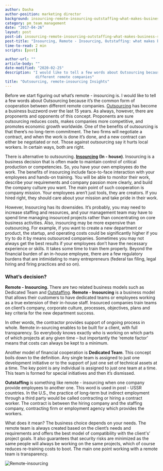 ```yaml
---
author: Dasha
author-position: marketing director
background: insourcing-remote-insourcing-outstaffing-what-makes-business-sense-back
category: pm_team_management
date: "2017-04-26"
layout: post
post-id: insourcing-remote-insourcing-outstaffing-what-makes-business-sense
post-title: "Insourcing, Remote - Insourcing, Outstaffing: what makes business sense"
time-to-read: 2 min
scripts: [post]

author-url: ""
article-body: ""
date-modified: "2020-02-25"
description: "I would like to tell a few words about Outsourcing because it’s the common form of cooperation between
              different remote companies"
title: "Outsourcing, remote-insourcing Insights"
---
```


Before we start figuring out what’s remote - insourcing is. I would like to tell a few words about Outsourcing because it’s the common form of cooperation between different remote companies.  [Outsourcing](https://en.wikipedia.org/wiki/Outsourcing) has become a business buzzword over the last 15 years. As always, however, there are proponents and opponents of this concept. Proponents are sure outsourcing reduces costs, makes companies more competitive, and promotes economic growth worldwide.  One of the benefits of outsourcing is that there’s no long-term commitment. The two firms will negotiate a contract, and when the work is done it’s done, and a new contract can either be negotiated or not. Those against outsourcing say it hurts local workers. In certain ways, both are right.  

There is alternative to outsourcing. **[Insourcing](https://en.wikipedia.org/wiki/Insourcing) (In - house)**. Insourcing is a business decision that is often made to maintain control of critical production or competencies. So, you have your own employees do the work. The benefits of insourcing include face-to-face interaction with your employees and hands-on training. You will be able to monitor their work, describe your requirements and company passion more clearly, and build the company culture you want. The main point of such cooperation is company mission. Your employees aren’t just tools, they are creators. If you hired right, they should care about your mission and take pride in their work. 

However, Insourcing has its downsides. It’s probably, you may need to increase staffing and resources, and your management team may have to spend time managing insourced projects rather than concentrating on core business activities. Also,  insourcing may be more expensive than outsourcing. For example, if you want to create a new department or product, the startup, and operating costs could be significantly higher if you try to do it by means outsourced companies. Sometimes you may not always get the best results if your employees don’t have the necessary experience or skills. It takes some time to train them properly. Beyond the financial burden of an in-house employee, there are a few regulatory burdens that are intimidating to many entrepreneurs (federal tax filing, legal hiring and firing practices and so on).

### What’s decision?

**Remote - Insourcing.** There are two related business models such as Dedicated Team and [Outstaffing](/services). **Remote - Insourcing** is a business model that allows their customers to have dedicated teams or employees working as a true extension of their in-house staff. Insourced companies train teams on client’s company, corporate culture, processes, objectives, plans and key criteria for the new department success. 

In other words, the contractor provides support of ongoing process in whole. Remote in-sourcing enables to be built for a client, with full transparency. So everybody knows exactly who is working on which parts of which projects at any given time – but importantly the ‘remote factor’ means that costs can always be kept to a minimum. 

Another model of financial cooperation is **Dedicated Team**. This concept boils down to the definition. Any single team is assigned to just one development initiative or to the support of just one set of technical assets at a time. The key point is any individual is assigned to just one team at a time. This team is formed for special initiatives and then it’s dismissed. 

**Outstaffing** is something like remote - insourcing when one company provide employees to another one. This word is used in post - USSR countries. In the U.S., the practice of long-term but indirect employment through a third party would be called contracting or hiring a contract worker.  The contract is between the hiring company and the staffing company, contracting firm or employment agency which provides the workers.

What does it mean? The business choice depends on your needs. The remote team is always created based on the client’s needs and requirements and offers the best model of compatibility with the client's’ project goals. It also guarantees that security risks are minimized as the same people will always be working on the same projects, which of course reduces re-training costs to boot. The main one point working with a remote team is transparency.

![Remote-insourcing](https://i.imgur.com/4BmBguE.png)
